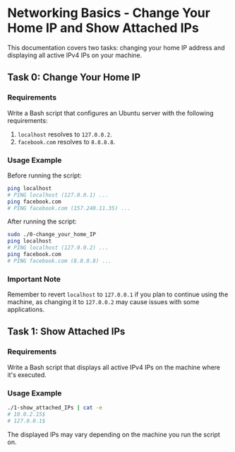 # Networking Basics - Change Your Home IP and Show Attached IPs

This documentation covers two tasks: changing your home IP address and displaying all active IPv4 IPs on your machine.

## Task 0: Change Your Home IP

### Requirements

Write a Bash script that configures an Ubuntu server with the following requirements:

1. `localhost` resolves to `127.0.0.2`.
2. `facebook.com` resolves to `8.8.8.8`.

### Usage Example

Before running the script:
```bash
ping localhost
# PING localhost (127.0.0.1) ...
ping facebook.com
# PING facebook.com (157.240.11.35) ...
```

After running the script:
```bash
sudo ./0-change_your_home_IP
ping localhost
# PING localhost (127.0.0.2) ...
ping facebook.com
# PING facebook.com (8.8.8.8) ...
```

### Important Note

Remember to revert `localhost` to `127.0.0.1` if you plan to continue using the machine, as changing it to `127.0.0.2` may cause issues with some applications.

## Task 1: Show Attached IPs

### Requirements

Write a Bash script that displays all active IPv4 IPs on the machine where it's executed.

### Usage Example

```bash
./1-show_attached_IPs | cat -e
# 10.0.2.15$
# 127.0.0.1$
```

The displayed IPs may vary depending on the machine you run the script on.

